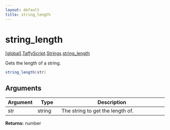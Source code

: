```yaml
---
layout: default
title: string_length
---
```


# string_length

[\[global\]]({{site.baseurl}}/docs/).[TaffyScript]({{site.baseurl}}/docs/TaffyScript/).[Strings]({{site.baseurl}}/docs/TaffyScript/Strings/).[string_length]({{site.baseurl}}/docs/TaffyScript/Strings/string_length/)

Gets the length of a string.

```cs
string_length(str)
```

## Arguments

<table>
  <col width="15%">
  <col width="15%">
  <thead>
    <tr>
      <th>Argument</th>
      <th>Type</th>
      <th>Description</th>
    </tr>
  </thead>
  <tbody>
    <tr>
      <td>str</td>
      <td>string</td>
      <td>The string to get the length of.</td>
    </tr>
  </tbody>
</table>

**Returns:** number
